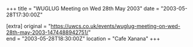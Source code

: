 +++
title = "WUGLUG Meeting on Wed 28th May 2003"
date = "2003-05-28T17:30:00Z"

[extra]
original = "https://uwcs.co.uk/events/wuglug-meeting-on-wed-28th-may-2003-1474488942751/"    
end = "2003-05-28T18:30:00Z"
location = "Cafe Xanana"
+++



